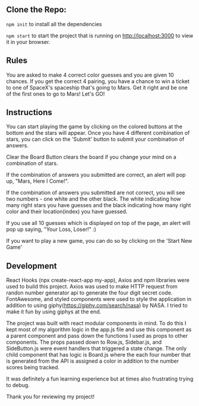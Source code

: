 

## Clone the Repo: 

`npm init` to install all the dependencies

`npm start` to start the project that is running on [http://localhost:3000](http://localhost:3000) to view it in your browser.

## Rules

You are asked to make 4 correct color guesses and you are given 10 chances. If you get the correct 4 pairing, you have a chance to win a ticket to one of SpaceX's spaceship that's going to Mars. Get it right and be one of the first ones to go to Mars! Let's GO!

## Instructions

You can start playing the game by clicking on the colored buttons at the bottom and the stars will appear. Once you have 4 different combination of stars, you can click on the 'Submit' button to submit your combination of answers.

Clear the Board Button clears the board if you change your mind on a combination of stars.

If the combination of answers you submitted are correct, an alert will pop up, "Mars, Here I Come!".

If the combination of answers you submitted are not correct, you will see two numbers - one white and the other black. The white indicating how many right stars you have guesses and the black indicating how many right color and their location(index) you have guessed.

If you use all 10 guesses which is displayed on top of the page, an alert will pop up saying, "Your Loss, Loser!" :)

If you want to play a new game, you can do so by clicking on the 'Start New Game'

## Development

React Hooks (npx create-react-app my-app), Axios and npm libraries were used to build this project. Axios was used to make HTTP request from randon number generator api to generate the four digit secret code. FontAwesome, and styled components were used to style the application in addition to using giphy(https://giphy.com/search/nasa) by NASA. I tried to make it fun by using giphys at the end.

The project was built with react modular components in mind. To do this I kept most of my algorithm logic in the app.js file and use this component as a parent component and pass down the functions I used as props to other components. The props passed down to Row.js, Sidebar.js, and SideButton.js were event handlers that triggered a state change. The only child component that has logic is Board.js where the each four number that is generated from the API is assigned a color in addition to the number scores being tracked.

It was definitely a fun learning experience but at times also frustrating trying to debug.

Thank you for reviewing my project!
